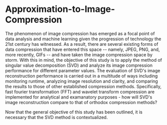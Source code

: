 # Approximation-to-Image-Compression

The phenomenon of image compression has emerged as a focal point of data analysis and machine learning given the progression of technology the 21st century has witnessed. As a result, there are several existing forms of data compression that have entered this space -- namely, JPEG, PNG, and, more recently, GIFs -- and have taken the image compression space by storm. With this in mind, the objective of this study is to apply the method of singular value decomposition (SVD) and analyze its image compression performance for different parameter values. The evaluation of SVD's image reconstruction performance is carried out in a multitude of ways including monitoring runtime, analyzing image resolution and clarity, and comparing the results to those of other established compression methods. Specifically, fast fourier transformation (FFT) and wavelet transform compression are implemented for analytical and examanatory purposes - how will SVD's image reconstruction compare to that of orthodox compression methods?

Now that the general objective of this study has been outlined, it is necessary that the SVD method is contextualized.
